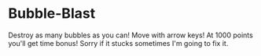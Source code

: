 # Bubble-Blast
Destroy as many bubbles as you can!
Move with arrow keys!
At 1000 points you'll get time bonus!
Sorry if it stucks sometimes I'm going to fix it.
